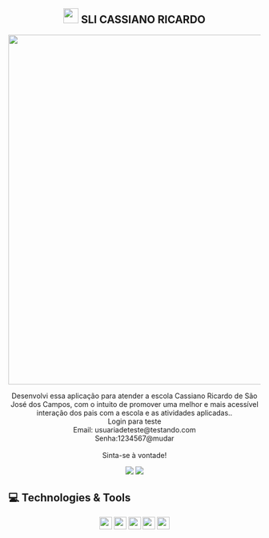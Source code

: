 <span align="center">

## <img src="https://raw.githubusercontent.com/iampavangandhi/iampavangandhi/master/gifs/Hi.gif" width="30px"> SLI CASSIANO RICARDO </h2>

</span>


<div align="center">
<img src="https://user-images.githubusercontent.com/66094168/230743083-e2202601-e8c6-4a00-83df-07356a758b03.png" width="700px" />
</div>


<p align="center">
Desenvolvi essa aplicação para atender a escola Cassiano Ricardo de São José dos Campos, com o intuito de promover uma melhor e mais acessível interação dos pais com a escola e as atividades aplicadas..<br>Login para teste <br>Email: usuariadeteste@testando.com <br>Senha:1234567@mudar<br><br>Sinta-se à vontade!
</p>

<p align="center">
  <a href="https://www.linkedin.com/in/kallifabrahao/" alt="Linkedin">
  <img src="https://img.shields.io/badge/-Linkedin-0e76a8?style=for-the-badge&logo=&logoColor=white&link=https://www.linkedin.com/in/keidsonroby/" /></a>
    <a href="https://sli-cassiano-ricardo-git-stage-kallif003.vercel.app/" alt="Site">
  <img src="https://img.shields.io/badge/-Site-0e76a8?style=for-the-badge&logo=&logoColor=white&link=https://www.linkedin.com/in/keidsonroby/" /></a>
</p>  

## 💻 Technologies & Tools

<p align="center">

 <img src="https://img.shields.io/badge/Next%20-%2320232a.svg?&style=for-the-badge&logo=&logoColor=%2361DAFB" height="25"/>
  <img src="https://img.shields.io/badge/Typescript%20-%2320232a.svg?&style=for-the-badge&logo=&logoColor=%2361DAFB" height="25"/>
 <img src="https://img.shields.io/badge/Tailwind%20-%2320232a.svg?&style=for-the-badge&logo=&logoColor=%2361DAFB" height="25"/>
 <img src="https://img.shields.io/badge/Firebase%20-%2320232a.svg?&style=for-the-badge&logo=&logoColor=%2361DAFB" height="25"/>
  <img src="https://img.shields.io/badge/Prismic%20-%2320232a.svg?&style=for-the-badge&logo=&logoColor=%2361DAFB" height="25"/>
</p>







<!--

